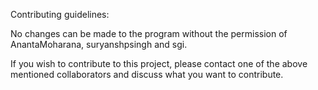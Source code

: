 Contributing guidelines:

No changes can be made to the program without the permission of AnantaMoharana, suryanshpsingh and sgi.

If you wish to contribute to this project, please contact one of the above mentioned collaborators and discuss what you want to contribute.

